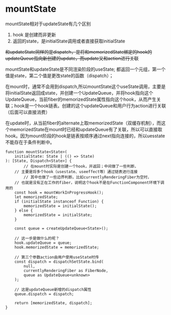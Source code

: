 # mountState

mountState相对于updateState有几个区别

1. hook 是创建而非更新
2. 返回的state，是initialState调用或者直接获取initialState

~~和updateState同样的是dispatch，是将和memorizedState绑定的hook的updateQueue指向新创建的update，而update又和action进行关联~~

mountState和updateState是不同渲染阶段的useState; 都返回一个元组，第一个值是state，第二个值是更改state的函数（dispatch）；

在mount时，通常不会用到dispatch,所以mountState这个useState调用，主要是将initialState返回成state，并创建一个UpdateQueue，并将hook指向这个UpdateQueue，当前fiber的memorizedState属性指向这个hook，从而产生关联；hook是一个hook链表。创建的这个updateQueue和用户行为action进行关联（后面可以直接消费）

在update时，从当前fiber的alternate上取memorizedState（双缓存机制），而这个memorizedState在mount时已经和updateQueue有了关联，所以可以直接取hook。因为mount阶段的hook是链表按顺序通过next指向连接的，所以uesstate不能存在于条件判断中。

```tsx
function mountState<State>(
    initialState: State | (() => State)
): [State, Dispatch<State>] {
		// 在mount时实际是创建一个hook，并返回；中间做了一些判断，
    // 主要是将多个hook（usestate、useeffect等）通过链表进行连接
		// 其中也做了一些边界判断，比如currentlyRenderingFiber为空时，
    // 也就是没有正在工作的fiber，说明这个hook不是在FunctionComponent环境下调用的
    const hook = mountWorkInProgressHook();
    let memorizedState;
    if (initialState instanceof Function) {
        memorizedState = initialState();
    } else {
        memorizedState = initialState;
    }

    const queue = createUpdateQueue<State>();

    // 这一步是做什么的呢？
    hook.updateQueue = queue;
    hook.memorizedState = memorizedState;

    // 第三个参数action由用户使用useState时传
    const dispatch = dispatchSetState.bind(
        null,
        currentlyRenderingFiber as FiberNode,
        queue as UpdateQueue<unknown>
    );

    // 这是updateQueue新增的dispatch属性
    queue.dispatch = dispatch;

    return [memorizedState, dispatch];
}
```